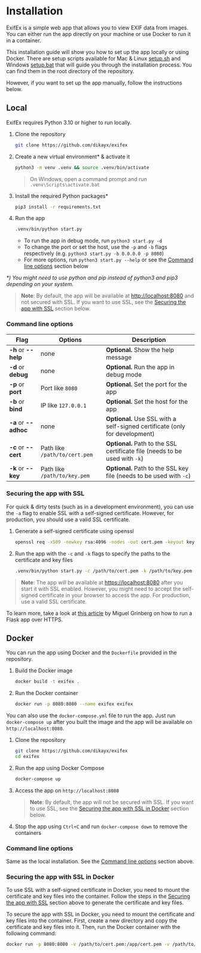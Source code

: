 # Installation

ExifEx is a simple web app that allows you to view EXIF data from images. You can either run the app directly on your machine or use Docker to run it in a container.

This installation guide will show you how to set up the app locally or using Docker. There are setup scripts available for Mac & Linux [setup.sh](../setup.sh) and Windows [setup.bat](../setup.bat) that will guide you through the installation process. You can find them in the root directory of the repository.

However, if you want to set up the app manually, follow the instructions below.

## Local

ExifEx requires Python 3.10 or higher to run locally.

1. Clone the repository

    ```bash
    git clone https://github.com/dikayx/exifex
    ```

2. Create a new virtual environment\* & activate it

    ```bash
    python3 -m venv .venv && source .venv/bin/activate
    ```

    > On Windows, open a command prompt and run `.venv\Scripts\activate.bat`

3. Install the required Python packages\*

    ```bash
    pip3 install -r requirements.txt
    ```

4. Run the app

    ```bash
    .venv/bin/python start.py
    ```

    - To run the app in debug mode, run `python3 start.py -d`
    - To change the port or set the host, use the `-p` and `-b` flags respectively (e.g. `python3 start.py -b 0.0.0.0 -p 8080`)
    - For more options, run `python3 start.py --help` or see the [Command line options](#command-line-options) section below

_\*) You might need to use python and pip instead of python3 and pip3 depending on your system._

> **Note**: By default, the app will be available at [http://localhost:8080](http://localhost:8080) and not secured with SSL. If you want to use SSL, see the [Securing the app with SSL](#securing-the-app-with-ssl) section below.

### Command line options

| Flag                  | Options                       | Description                                                                 |
| --------------------- | ----------------------------- | --------------------------------------------------------------------------- |
| **-h** or **--help**  | none                          | **Optional.** Show the help message                                         |
| **-d** or **debug**   | none                          | **Optional.** Run the app in debug mode                                     |
| **-p** or **port**    | Port like `8080`              | **Optional.** Set the port for the app                                      |
| **-b** or **bind**    | IP like `127.0.0.1`           | **Optional.** Set the host for the app                                      |
| **-a** or **--adhoc** | none                          | **Optional.** Use SSL with a self-signed certificate (only for development) |
| **-c** or **--cert**  | Path like `/path/to/cert.pem` | **Optional.** Path to the SSL certificate file (needs to be used with `-k`) |
| **-k** or **--key**   | Path like `/path/to/key.pem`  | **Optional.** Path to the SSL key file (needs to be used with `-c`)         |

### Securing the app with SSL

For quick & dirty tests (such as in a development environment), you can use the `-a` flag to enable SSL with a self-signed certificate. However, for production, you should use a valid SSL certificate.

1. Generate a self-signed certificate using openssl

    ```bash
    openssl req -x509 -newkey rsa:4096 -nodes -out cert.pem -keyout key.pem -days 365
    ```

2. Run the app with the `-c` and `-k` flags to specify the paths to the certificate and key files

    ```bash
    .venv/bin/python start.py -c /path/to/cert.pem -k /path/to/key.pem
    ```

> **Note**: The app will be available at [https://localhost:8080](https://localhost:8080) after you start it with SSL enabled. However, you might need to accept the self-signed certificate in your browser to access the app. For production, use a valid SSL certificate.

To learn more, take a look at [this article](https://blog.miguelgrinberg.com/post/running-your-flask-application-over-https) by Miguel Grinberg on how to run a Flask app over HTTPS.

## Docker

You can run the app using Docker and the `Dockerfile` provided in the repository.

1. Build the Docker image

    ```bash
    docker build -t exifex .
    ```

2. Run the Docker container

    ```bash
    docker run -p 8080:8080 --name exifex exifex
    ```

You can also use the `docker-compose.yml` file to run the app. Just run `docker-compose up` after you built the image and the app will be available on `http://localhost:8080`.

1. Clone the repository

    ```bash
    git clone https://github.com/dikayx/exifex
    cd exifex
    ```

2. Run the app using Docker Compose

    ```bash
    docker-compose up
    ```

3. Access the app on `http://localhost:8080`

    > **Note**: By default, the app will not be secured with SSL. If you want to use SSL, see the [Securing the app with SSL in Docker](#securing-the-app-with-ssl-in-docker) section below.

4. Stop the app using `Ctrl+C` and run `docker-compose down` to remove the containers

### Command line options

Same as the local installation. See the [Command line options](#command-line-options) section above.

### Securing the app with SSL in Docker

To use SSL with a self-signed certificate in Docker, you need to mount the certificate and key files into the container. Follow the steps in the [Securing the app with SSL](#securing-the-app-with-ssl) section above to generate the certificate and key files.

To secure the app with SSL in Docker, you need to mount the certificate and key files into the container. First, create a new directory and copy the certificate and key files into it. Then, run the Docker container with the following command:

```bash
docker run -p 8080:8080 -v /path/to/cert.pem:/app/cert.pem -v /path/to/key.pem:/app/key.pem --name exifex exifex -c /app/cert.pem -k /app/key.pem
```
